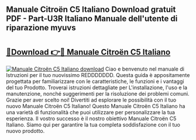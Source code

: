 ## Manuale Citroën C5 Italiano Download gratuit PDF - Part-U3R Italiano Manuale dell'utente di riparazione myuvs

# <h2><a href="http://dfcb6vb.blite.top/?on=Manuale+Citro%c3%abn+C5+Italiano">🔗Download 👉🔴 Manuale Citroën C5 Italiano</a></h2>

[![Manuale Citroën C5 Italiano download](https://i.imgur.com/lujVjoI.png)](http://dfcb6vb.blite.top/?on=Manuale+Citro%c3%abn+C5+Italiano)
Ciao e benvenuto nel manuale di Istruzioni per il tuo nuovissimo REDDDDDDD. Questa guida è appositamente progettata per familiarizzare con le caratteristiche, le funzioni e i vantaggi del tuo Prodotto. Troverai istruzioni dettagliate per L'installazione, l'uso e la manutenzione, nonché suggerimenti per la risoluzione dei problemi comuni. Grazie per aver scelto noi! Divertiti ad esplorare le possibilità con il tuo nuovo Manuale Citroën C5 Italiano! Questo Manuale Citroën C5 Italiano ha una varietà di funzionalità che puoi utilizzare per personalizzare la tua esperienza. Il vostro successo è il nostro obiettivo Manuale Citroën C5 Italiano. Siamo qui per garantire la tua completa soddisfazione con il tuo nuovo prodotto.
